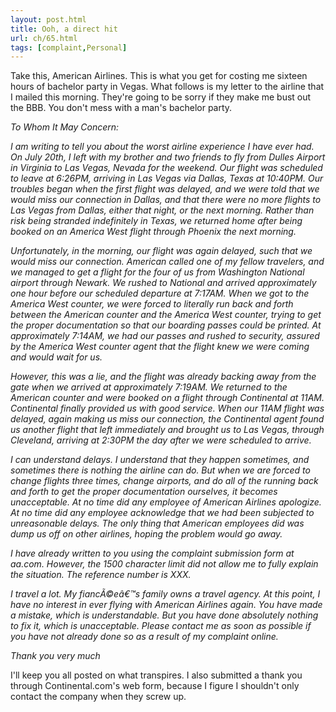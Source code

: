 ```yaml
---
layout: post.html
title: Ooh, a direct hit
url: ch/65.html
tags: [complaint,Personal]
---
```

Take this, American Airlines. This is what you get for costing me sixteen hours of bachelor party in Vegas. What follows is my letter to the airline that I mailed this morning. They're going to be sorry if they make me bust out the BBB. You don't mess with a man's bachelor party.

_To Whom It May Concern:_

_I am writing to tell you about the worst airline experience I have ever had. On July 20th, I left with my brother and two friends to fly from Dulles Airport in Virginia to Las Vegas, Nevada for the weekend. Our flight was scheduled to leave at 6:26PM, arriving in Las Vegas via Dallas, Texas at 10:40PM. Our troubles began when the first flight was delayed, and we were told that we would miss our connection in Dallas, and that there were no more flights to Las Vegas from Dallas, either that night, or the next morning. Rather than risk being stranded indefinitely in Texas, we returned home after being booked on an America West flight through Phoenix the next morning._

_Unfortunately, in the morning, our flight was again delayed, such that we would miss our connection. American called one of my fellow travelers, and we managed to get a flight for the four of us from Washington National airport through Newark. We rushed to National and arrived approximately one hour before our scheduled departure at 7:17AM. When we got to the America West counter, we were forced to literally run back and forth between the American counter and the America West counter, trying to get the proper documentation so that our boarding passes could be printed. At approximately 7:14AM, we had our passes and rushed to security, assured by the America West counter agent that the flight knew we were coming and would wait for us._

_However, this was a lie, and the flight was already backing away from the gate when we arrived at approximately 7:19AM. We returned to the American counter and were booked on a flight through Continental at 11AM. Continental finally provided us with good service. When our 11AM flight was delayed, again making us miss our connection, the Continental agent found us another flight that left immediately and brought us to Las Vegas, through Cleveland, arriving at 2:30PM the day after we were scheduled to arrive._

_I can understand delays. I understand that they happen sometimes, and sometimes there is nothing the airline can do. But when we are forced to change flights three times, change airports, and do all of the running back and forth to get the proper documentation ourselves, it becomes unacceptable. At no time did any employee of American Airlines apologize. At no time did any employee acknowledge that we had been subjected to unreasonable delays. The only thing that American employees did was dump us off on other airlines, hoping the problem would go away._

_I have already written to you using the complaint submission form at aa.com. However, the 1500 character limit did not allow me to fully explain the situation. The reference number is XXX._

_I travel a lot. My fiancÃ©eâ€™s family owns a travel agency. At this point, I have no interest in ever flying with American Airlines again. You have made a mistake, which is understandable. But you have done absolutely nothing to fix it, which is unacceptable. Please contact me as soon as possible if you have not already done so as a result of my complaint online._

_Thank you very much_

I'll keep you all posted on what transpires. I also submitted a thank you through Continental.com's web form, because I figure I shouldn't only contact the company when they screw up.
